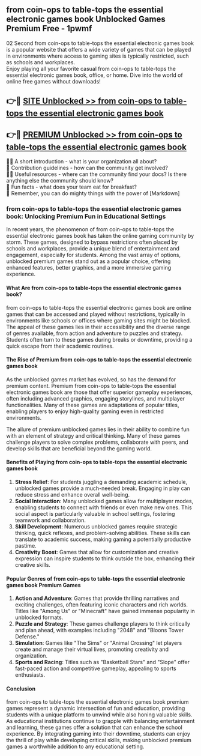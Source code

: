 ## from coin-ops to table-tops  the essential electronic games book Unblocked Games Premium Free - 1pwmf

02 Second from coin-ops to table-tops  the essential electronic games book is a popular website that offers a wide variety of games that can be played in environments where access to gaming sites is typically restricted, such as schools and workplaces.  
Enjoy playing all your favorite casual from coin-ops to table-tops  the essential electronic games book, office, or home. Dive into the world of online free games without downloads!

## 👉🔴 [SITE Unblocked >> from coin-ops to table-tops  the essential electronic games book](http://freeplayer.one?title=from_coin-ops_to_table-tops__the_essential_electronic_games_book&ref=13D)

## 👉🔴 [PREMIUM Unblocked >> from coin-ops to table-tops  the essential electronic games book](http://freeplayer.one?title=from_coin-ops_to_table-tops__the_essential_electronic_games_book&ref=13D)

🙋‍♀️ A short introduction - what is your organization all about?  
🌈 Contribution guidelines - how can the community get involved?  
👩‍💻 Useful resources - where can the community find your docs? Is there anything else the community should know?  
🍿 Fun facts - what does your team eat for breakfast?  
🧙 Remember, you can do mighty things with the power of [Markdown]

### from coin-ops to table-tops  the essential electronic games book: Unlocking Premium Fun in Educational Settings

In recent years, the phenomenon of from coin-ops to table-tops  the essential electronic games book has taken the online gaming community by storm. These games, designed to bypass restrictions often placed by schools and workplaces, provide a unique blend of entertainment and engagement, especially for students. Among the vast array of options, unblocked premium games stand out as a popular choice, offering enhanced features, better graphics, and a more immersive gaming experience.

#### What Are from coin-ops to table-tops  the essential electronic games book?

from coin-ops to table-tops  the essential electronic games book are online games that can be accessed and played without restrictions, typically in environments like schools or offices where gaming sites might be blocked. The appeal of these games lies in their accessibility and the diverse range of genres available, from action and adventure to puzzles and strategy. Students often turn to these games during breaks or downtime, providing a quick escape from their academic routines.

#### The Rise of Premium from coin-ops to table-tops  the essential electronic games book

As the unblocked games market has evolved, so has the demand for premium content. Premium from coin-ops to table-tops  the essential electronic games book are those that offer superior gameplay experiences, often including advanced graphics, engaging storylines, and multiplayer functionalities. Many of these games are adaptations of popular titles, enabling players to enjoy high-quality gaming even in restricted environments.

The allure of premium unblocked games lies in their ability to combine fun with an element of strategy and critical thinking. Many of these games challenge players to solve complex problems, collaborate with peers, and develop skills that are beneficial beyond the gaming world.

#### Benefits of Playing from coin-ops to table-tops  the essential electronic games book

1.  **Stress Relief**: For students juggling a demanding academic schedule, unblocked games provide a much-needed break. Engaging in play can reduce stress and enhance overall well-being.
2.  **Social Interaction**: Many unblocked games allow for multiplayer modes, enabling students to connect with friends or even make new ones. This social aspect is particularly valuable in school settings, fostering teamwork and collaboration.
3.  **Skill Development**: Numerous unblocked games require strategic thinking, quick reflexes, and problem-solving abilities. These skills can translate to academic success, making gaming a potentially productive pastime.
4.  **Creativity Boost**: Games that allow for customization and creative expression can inspire students to think outside the box, enhancing their creative skills.

#### Popular Genres of from coin-ops to table-tops  the essential electronic games book Premium Games

1.  **Action and Adventure**: Games that provide thrilling narratives and exciting challenges, often featuring iconic characters and rich worlds. Titles like "Among Us" or "Minecraft" have gained immense popularity in unblocked formats.
2.  **Puzzle and Strategy**: These games challenge players to think critically and plan ahead, with examples including "2048" and "Bloons Tower Defense."
3.  **Simulation**: Games like "The Sims" or "Animal Crossing" let players create and manage their virtual lives, promoting creativity and organization.
4.  **Sports and Racing**: Titles such as "Basketball Stars" and "Slope" offer fast-paced action and competitive gameplay, appealing to sports enthusiasts.

#### Conclusion

from coin-ops to table-tops  the essential electronic games book premium games represent a dynamic intersection of fun and education, providing students with a unique platform to unwind while also honing valuable skills. As educational institutions continue to grapple with balancing entertainment and learning, these games offer a solution that can enhance the school experience. By integrating gaming into their downtime, students can enjoy the thrill of play while developing critical skills, making unblocked premium games a worthwhile addition to any educational setting.